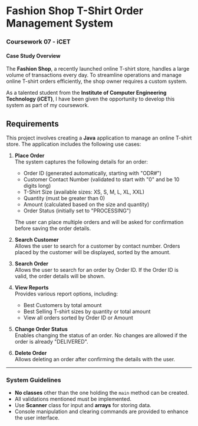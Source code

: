# Fashion Shop T-Shirt Order Management System

### Coursework 07 - iCET

#### Case Study Overview

The **Fashion Shop**, a recently launched online T-shirt store, handles a large volume of transactions every day. To streamline operations and manage online T-shirt orders efficiently, the shop owner requires a custom system.

As a talented student from the **Institute of Computer Engineering Technology (iCET)**, I have been given the opportunity to develop this system as part of my coursework.

## Requirements

This project involves creating a **Java** application to manage an online T-shirt store. The application includes the following use cases:

1. **Place Order**  
   The system captures the following details for an order:
   - Order ID (generated automatically, starting with "ODR#")
   - Customer Contact Number (validated to start with "0" and be 10 digits long)
   - T-Shirt Size (available sizes: XS, S, M, L, XL, XXL)
   - Quantity (must be greater than 0)
   - Amount (calculated based on the size and quantity)
   - Order Status (initially set to "PROCESSING")

   The user can place multiple orders and will be asked for confirmation before saving the order details.

2. **Search Customer**  
   Allows the user to search for a customer by contact number. Orders placed by the customer will be displayed, sorted by the amount.

3. **Search Order**  
   Allows the user to search for an order by Order ID. If the Order ID is valid, the order details will be shown.

4. **View Reports**  
   Provides various report options, including:
   - Best Customers by total amount
   - Best Selling T-shirt sizes by quantity or total amount
   - View all orders sorted by Order ID or Amount

5. **Change Order Status**  
   Enables changing the status of an order. No changes are allowed if the order is already "DELIVERED".

6. **Delete Order**  
   Allows deleting an order after confirming the details with the user.

---

### System Guidelines
- **No classes** other than the one holding the `main` method can be created.
- All validations mentioned must be implemented.
- Use **Scanner** class for input and **arrays** for storing data.
- Console manipulation and clearing commands are provided to enhance the user interface.
